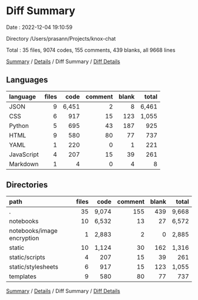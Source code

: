 # Diff Summary

Date : 2022-12-04 19:10:59

Directory /Users/prasann/Projects/knox-chat

Total : 35 files,  9074 codes, 155 comments, 439 blanks, all 9668 lines

[Summary](results.md) / [Details](details.md) / Diff Summary / [Diff Details](diff-details.md)

## Languages
| language | files | code | comment | blank | total |
| :--- | ---: | ---: | ---: | ---: | ---: |
| JSON | 9 | 6,451 | 2 | 8 | 6,461 |
| CSS | 6 | 917 | 15 | 123 | 1,055 |
| Python | 5 | 695 | 43 | 187 | 925 |
| HTML | 9 | 580 | 80 | 77 | 737 |
| YAML | 1 | 220 | 0 | 1 | 221 |
| JavaScript | 4 | 207 | 15 | 39 | 261 |
| Markdown | 1 | 4 | 0 | 4 | 8 |

## Directories
| path | files | code | comment | blank | total |
| :--- | ---: | ---: | ---: | ---: | ---: |
| . | 35 | 9,074 | 155 | 439 | 9,668 |
| notebooks | 10 | 6,532 | 13 | 27 | 6,572 |
| notebooks/image encryption | 1 | 2,883 | 2 | 0 | 2,885 |
| static | 10 | 1,124 | 30 | 162 | 1,316 |
| static/scripts | 4 | 207 | 15 | 39 | 261 |
| static/stylesheets | 6 | 917 | 15 | 123 | 1,055 |
| templates | 9 | 580 | 80 | 77 | 737 |

[Summary](results.md) / [Details](details.md) / Diff Summary / [Diff Details](diff-details.md)